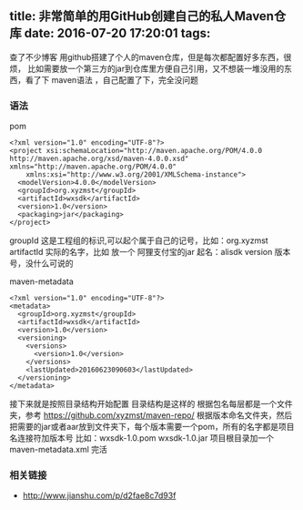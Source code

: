 title: 非常简单的用GitHub创建自己的私人Maven仓库
date: 2016-07-20 17:20:01
tags:
---
查了不少博客 用github搭建了个人的maven仓库，但是每次都配置好多东西，很烦，
比如需要放一个第三方的jar到仓库里方便自己引用，又不想装一堆没用的东西，看了下
maven语法 ，自己配置了下，完全没问题

### 语法
pom
```
<?xml version="1.0" encoding="UTF-8"?>
<project xsi:schemaLocation="http://maven.apache.org/POM/4.0.0 http://maven.apache.org/xsd/maven-4.0.0.xsd" xmlns="http://maven.apache.org/POM/4.0.0"
    xmlns:xsi="http://www.w3.org/2001/XMLSchema-instance">
  <modelVersion>4.0.0</modelVersion>
  <groupId>org.xyzmst</groupId>
  <artifactId>wxsdk</artifactId>
  <version>1.0</version>
  <packaging>jar</packaging>
</project>
```
groupId 这是工程组的标识,可以起个属于自己的记号，比如：org.xyzmst
artifactId 实际的名字，比如 放一个 阿狸支付宝的jar 起名：alisdk
version 版本号，没什么可说的


maven-metadata
```
<?xml version="1.0" encoding="UTF-8"?>
<metadata>
  <groupId>org.xyzmst</groupId>
  <artifactId>wxsdk</artifactId>
  <version>1.0</version>
  <versioning>
    <versions>
      <version>1.0</version>
    </versions>
    <lastUpdated>20160623090603</lastUpdated>
  </versioning>
</metadata>

```

接下来就是按照目录结构开始配置
目录结构是这样的 根据包名每层都是一个文件夹，参考 https://github.com/xyzmst/maven-repo/
根据版本命名文件夹，然后把需要的jar或者aar放到文件夹下，每个版本需要一个pom，所有的名字都是项目名连接符加版本号
比如：wxsdk-1.0.pom wxsdk-1.0.jar
项目根目录加一个maven-metadata.xml 完活




### 相关链接
- http://www.jianshu.com/p/d2fae8c7d93f

